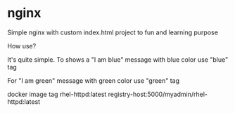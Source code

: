 # nginx

Simple nginx with custom index.html project to fun and learning purpose

How use?

It's quite simple. To shows a "I am blue" message with blue color use "blue" tag

For "I am green" message with green color use "green" tag


docker image tag rhel-httpd:latest registry-host:5000/myadmin/rhel-httpd:latest